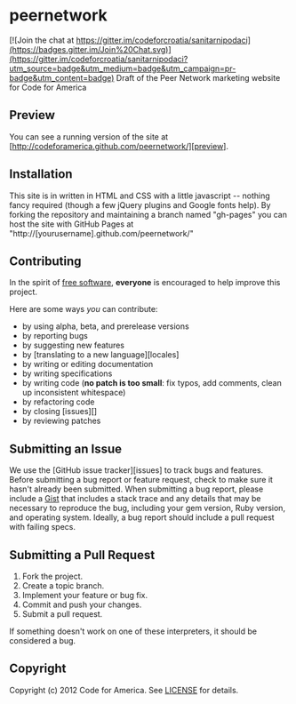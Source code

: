 # peernetwork

[![Join the chat at https://gitter.im/codeforcroatia/sanitarnipodaci](https://badges.gitter.im/Join%20Chat.svg)](https://gitter.im/codeforcroatia/sanitarnipodaci?utm_source=badge&utm_medium=badge&utm_campaign=pr-badge&utm_content=badge)
Draft of the Peer Network marketing website for Code for America

## Preview
You can see a running version of the site at
[http://codeforamerica.github.com/peernetwork/][preview].

[preview]: http://codeforamerica.github.com/peernetwork/

## Installation
This site is in written in HTML and CSS with a little javascript -- nothing fancy required (though a few jQuery plugins and Google fonts help). By forking the repository and maintaining a branch named "gh-pages" you can host the site with GitHub Pages at "http://[yourusername].github.com/peernetwork/"


## Contributing
In the spirit of [free software][free-sw], **everyone** is encouraged to help
improve this project.

[free-sw]: http://www.fsf.org/licensing/essays/free-sw.html

Here are some ways *you* can contribute:

* by using alpha, beta, and prerelease versions
* by reporting bugs
* by suggesting new features
* by [translating to a new language][locales]
* by writing or editing documentation
* by writing specifications
* by writing code (**no patch is too small**: fix typos, add comments, clean up
  inconsistent whitespace)
* by refactoring code
* by closing [issues][]
* by reviewing patches

## Submitting an Issue
We use the [GitHub issue tracker][issues] to track bugs and features. Before
submitting a bug report or feature request, check to make sure it hasn't
already been submitted. When submitting a bug report, please include a [Gist][]
that includes a stack trace and any details that may be necessary to reproduce
the bug, including your gem version, Ruby version, and operating system.
Ideally, a bug report should include a pull request with failing specs.

[gist]: https://gist.github.com/

## Submitting a Pull Request
1. Fork the project.
2. Create a topic branch.
3. Implement your feature or bug fix.
4. Commit and push your changes.
5. Submit a pull request.

If something doesn't work on one of these interpreters, it should be considered
a bug.

## Copyright
Copyright (c) 2012 Code for America. See [LICENSE][] for details.

[license]: https://github.com/codeforamerica/peernetwork/blob/gh-pages/LICENSE.md



